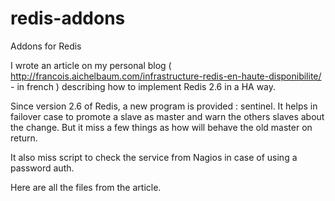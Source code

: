 redis-addons
============

Addons for Redis

I wrote an article on my personal blog ( http://francois.aichelbaum.com/infrastructure-redis-en-haute-disponibilite/ - in french ) describing how to implement Redis 2.6 in a HA way.

Since version 2.6 of Redis, a new program is provided : sentinel. It helps in failover case to promote a slave as master and warn the others slaves about the change. But it miss a few things as how will behave the old master on return. 

It also miss script to check the service from Nagios in case of using a password auth.

Here are all the files from the article.
